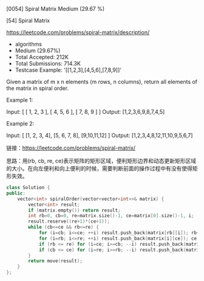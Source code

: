 [0054] Spiral Matrix                                                Medium (29.67 %)

<!--front-->	
[54] Spiral Matrix  

https://leetcode.com/problems/spiral-matrix/description/

* algorithms
* Medium (29.67%)
* Total Accepted:    212K
* Total Submissions: 714.3K
* Testcase Example:  '[[1,2,3],[4,5,6],[7,8,9]]'

Given a matrix of m x n elements (m rows, n columns), return all elements of the matrix in spiral order.

Example 1:


Input:
[
 [ 1, 2, 3 ],
 [ 4, 5, 6 ],
 [ 7, 8, 9 ]
]
Output: [1,2,3,6,9,8,7,4,5]


Example 2:

Input:
[
  [1, 2, 3, 4],
  [5, 6, 7, 8],
  [9,10,11,12]
]
Output: [1,2,3,4,8,12,11,10,9,5,6,7]







<!--back-->

链接：https://leetcode.com/problems/spiral-matrix/

思路：用(rb, cb, re, ce)表示矩阵的矩形区域，便利矩形边界和动态更新矩形区域的大小。在向左便利和向上便利的时候，需要判断前面的操作过程中有没有使得矩形失效。

```cpp
class Solution {
public:
    vector<int> spiralOrder(vector<vector<int>>& matrix) {
        vector<int> result;
        if (matrix.empty()) return result;
        int rb=0, cb=0, re=matrix.size()-1, ce=matrix[0].size()-1, i;
        result.reserve((re+1)*(ce+1)); 
        while (cb<=ce && rb<=re) {
            for (i=cb; i<=ce; ++i) result.push_back(matrix[rb][i]); rb++;
            for (i=rb; i<=re; ++i) result.push_back(matrix[i][ce]); ce--;
            if (rb <= re) for (i=ce; i>=cb; --i) result.push_back(matrix[re][i]); re--;
            if (cb <= ce) for (i=re; i>=rb; --i) result.push_back(matrix[i][cb]); cb++;
        }
        return move(result);
    }
};
```


